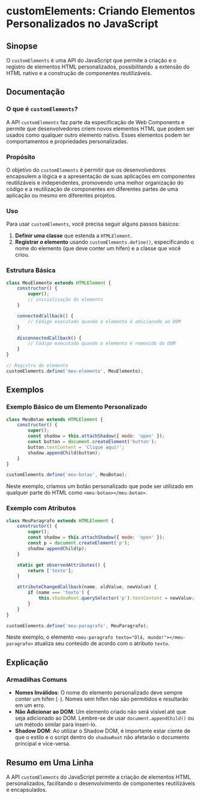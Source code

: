 <!--
Meta Description: # customElements: Criando Elementos Personalizados no JavaScript ## Sinopse O `customElements` é uma API do JavaScript que permite a criação e o regis...
Meta Keywords: elemento, customelements, que, meu, javascript
-->

# customElements: Criando Elementos Personalizados no JavaScript

## Sinopse
O `customElements` é uma API do JavaScript que permite a criação e o registro de elementos HTML personalizados, possibilitando a extensão do HTML nativo e a construção de componentes reutilizáveis.

## Documentação
### O que é `customElements`?
A API `customElements` faz parte da especificação de Web Components e permite que desenvolvedores criem novos elementos HTML que podem ser usados como qualquer outro elemento nativo. Esses elementos podem ter comportamentos e propriedades personalizadas.

### Propósito
O objetivo do `customElements` é permitir que os desenvolvedores encapsulem a lógica e a apresentação de suas aplicações em componentes reutilizáveis e independentes, promovendo uma melhor organização do código e a reutilização de componentes em diferentes partes de uma aplicação ou mesmo em diferentes projetos.

### Uso
Para usar `customElements`, você precisa seguir alguns passos básicos:
1. **Definir uma classe** que estenda a `HTMLElement`.
2. **Registrar o elemento** usando `customElements.define()`, especificando o nome do elemento (que deve conter um hífen) e a classe que você criou.

### Estrutura Básica
```javascript
class MeuElemento extends HTMLElement {
    constructor() {
        super();
        // inicialização do elemento
    }

    connectedCallback() {
        // Código executado quando o elemento é adicionado ao DOM
    }

    disconnectedCallback() {
        // Código executado quando o elemento é removido do DOM
    }
}

// Registro do elemento
customElements.define('meu-elemento', MeuElemento);
```

## Exemplos
### Exemplo Básico de um Elemento Personalizado
```javascript
class MeuBotao extends HTMLElement {
    constructor() {
        super();
        const shadow = this.attachShadow({ mode: 'open' });
        const button = document.createElement('button');
        button.textContent = 'Clique aqui!';
        shadow.appendChild(button);
    }
}

customElements.define('meu-botao', MeuBotao);
```
Neste exemplo, criamos um botão personalizado que pode ser utilizado em qualquer parte do HTML como `<meu-botao></meu-botao>`.

### Exemplo com Atributos
```javascript
class MeuParagrafo extends HTMLElement {
    constructor() {
        super();
        const shadow = this.attachShadow({ mode: 'open' });
        const p = document.createElement('p');
        shadow.appendChild(p);
    }

    static get observedAttributes() {
        return ['texto'];
    }

    attributeChangedCallback(name, oldValue, newValue) {
        if (name === 'texto') {
            this.shadowRoot.querySelector('p').textContent = newValue;
        }
    }
}

customElements.define('meu-paragrafo', MeuParagrafo);
```
Neste exemplo, o elemento `<meu-paragrafo texto="Olá, mundo!"></meu-paragrafo>` atualiza seu conteúdo de acordo com o atributo `texto`.

## Explicação
### Armadilhas Comuns
- **Nomes Inválidos**: O nome do elemento personalizado deve sempre conter um hífen (`-`). Nomes sem hífen não são permitidos e resultarão em um erro.
- **Não Adicionar ao DOM**: Um elemento criado não será visível até que seja adicionado ao DOM. Lembre-se de usar `document.appendChild()` ou um método similar para inseri-lo.
- **Shadow DOM**: Ao utilizar o Shadow DOM, é importante estar ciente de que o estilo e o script dentro do `shadowRoot` não afetarão o documento principal e vice-versa.

## Resumo em Uma Linha
A API `customElements` do JavaScript permite a criação de elementos HTML personalizados, facilitando o desenvolvimento de componentes reutilizáveis e encapsulados.